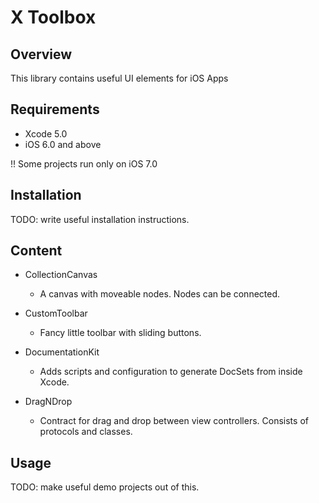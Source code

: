 # X Toolbox


## Overview

This library contains useful UI elements for iOS Apps

## Requirements

* Xcode 5.0
* iOS 6.0 and above

!! Some projects run only on iOS 7.0

## Installation
TODO: write useful installation instructions.

## Content

* CollectionCanvas
    * A canvas with moveable nodes. Nodes can be connected.
    
* CustomToolbar
    * Fancy little toolbar with sliding buttons.

* DocumentationKit
    * Adds scripts and configuration to generate DocSets from inside Xcode.
    
* DragNDrop
    * Contract for drag and drop between view controllers. Consists of protocols and classes.

## Usage

TODO: make useful demo projects out of this.